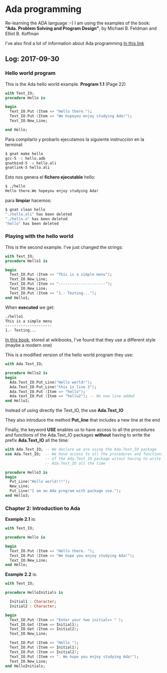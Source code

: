 # Ada programming

Re-learning the ADA language :-)
I am using the examples of the book: **"Ada. Problem Solving and Program Design"**, by Michael B. Feldman and Elliot B. Koffman

I've also find a lot of information about Ada programming [In this link](https://en.wikibooks.org/wiki/Ada_Programming/Basic)

## Log: 2017-09-30

### Hello world program

This is the Ada hello world example. **Program 1.1** (Page 22)

```ada
with Text_IO;
procedure Hello is

begin
  Text_IO.Put (Item => "Hello there.");
  Text_IO.Put (Item => "We hopeyou enjoy studying Ada!");
  Text_IO.New_Line;

end Hello;
```

Para compilarlo y probarlo ejecutamos la siguiente instrucción en la terminal:

```bash
$ gnat make hello
gcc-5 -c hello.adb
gnatbind-5 -x hello.ali
gnatlink-5 hello.ali
```

Esto nos genera el **fichero ejecutable** hello:

```bash
$ ./hello
Hello there.We hopeyou enjoy studying Ada!
```

para **limpiar** hacemos:

```bash
$ gnat clean hello
"./hello.ali" has been deleted
"./hello.o" has been deleted
"hello" has been deleted
```

### Playing with the hello world

This is the second example. I've just changed the strings:

```ada
with Text_IO;
procedure Hello1 is

begin
  Text_IO.Put (Item => "This is a simple menu");
  Text_IO.New_Line;
  Text_IO.Put (Item => "---------------------");
  Text_IO.New_Line;
  Text_IO.Put (Item => "1.- Testing...");
end Hello1;
```

When **executed** we get:

```bash
./hello1
This is a simple menu
---------------------
1.- Testing...

```
[In this book](https://en.wikibooks.org/wiki/Ada_Programming/Basic), stored at wikibooks, I've found that they use a different style (maybe a modern one)

This is a modified version of the hello world program they use:

```ada
with Ada.Text_IO;

procedure Hello2 is
begin
  Ada.Text_IO.Put_Line("Hello world!");
  Ada.Text_IO.Put_Line("this is line 2");
  Ada.Text_IO.Put (Item => "hello");
  Ada.text_IO.Put (Item => "hello2"); -- No new line added
end Hello2;
```

Instead of using directly the Text_IO, the use **Ada.Text_IO**

They also introduce the method **Put_line** that includes a new line at the end

Finally, the keyword **USE** enables us to have access to all the procedures and functions of the Ada.Text_IO packages **without** having to write the prefix **Ada.Text_IO** all the time:

```ada
with Ada.Text_IO; -- We declare we are using the Ada.Text_IO package
use Ada.Text_IO;  -- We have access to all the procedures and functions
                  -- of the Ada.Text_IO package witout having to write
                  -- Ada.Text_IO all the time

procedure Hello3 is
begin
  Put_Line("Hello world!!!");
  New_Line;
  Put_Line("I am an Ada program with package use.");
end Hello3;
```


### Chapter 2: Introduction to Ada

**Example 2.1** is:

```ada
with Text_IO;

procedure Hello is

begin
  Text_IO.Put (Item => "Hello there. ");
  Text_IO.Put (Item => "We hope you enjoy studying Ada!");
  Text_IO.New_Line;
end Hello;
```

**Example 2.2** is:

```ada
with Text_IO;

procedure HelloInitials is

  Initial1 : Character;
  Initial2 : Character;

begin
  Text_IO.Put (Item => "Enter your two initials> " );
  Text_IO.Get (Item => Initial1);
  Text_IO.Get (Item => Initial2);
  Text_IO.New_Line;

  Text_IO.Put (Item => "Hello ");
  Text_IO.Put (Item => Initial1);
  Text_IO.Put (Item => Initial2);
  Text_IO.Put (Item => ". We hope you enjoy studying Ada!");
  Text_IO.New_Line;
end HelloInitials;
```
